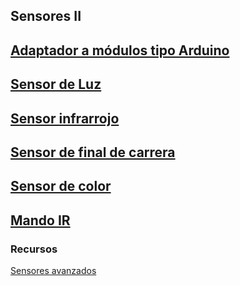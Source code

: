 ## Sensores II

## [Adaptador a módulos tipo Arduino](../Fichas/AdaptadorArduino.md)

## [Sensor de Luz](../Fichas/SensorLuz.md)

## [Sensor infrarrojo](../Fichas/SensorInfrarrojo.md)

## [Sensor de final de carrera](../Ficha/Microinterruptor.md)

## [Sensor de color](../Fichas/SensorColor.md)

## [Mando IR](../Fichas/SensorIR.md)

### Recursos	


[Sensores avanzados](https://www.instructables.com/id/Advanced-Makeblock-Sensors-DIY/)
